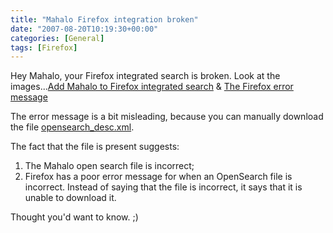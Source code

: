 ```yaml
---
title: "Mahalo Firefox integration broken"
date: "2007-08-20T10:19:30+00:00"
categories: [General]
tags: [Firefox]
---
```


Hey Mahalo, your Firefox integrated search is broken. Look at the images...<a href="http://techteapot.com/wp-content/uploads/2007/08/add-mahalo.JPG" title="Add Mahalo to Firefox integrated search">Add Mahalo to Firefox integrated search</a> &amp; <a href="http://techteapot.com/wp-content/uploads/2007/08/downloaderror.JPG" title="The Firefox error message">The Firefox error message</a>

The error message is a bit misleading, because you can manually download the file <a href="http://www.mahalo.com/opensearch_desc.xml">opensearch_desc.xml</a>.

The fact that the file is present suggests:
<ol>
	<li>The Mahalo open search file is incorrect;</li>
	<li>Firefox has a poor error message for when an OpenSearch file is incorrect. Instead of saying that the file is incorrect, it says that it is unable to download it.</li>
</ol>
Thought you'd want to know. ;)
